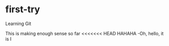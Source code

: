 # first-try
Learning Git

This is making enough sense so far
<<<<<<< HEAD
HAHAHA -Oh, hello, it is I
